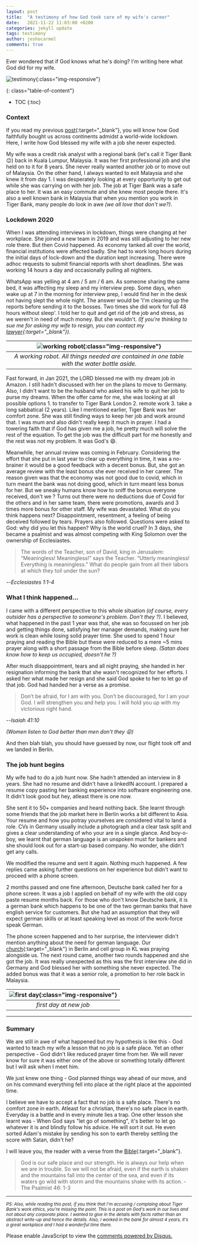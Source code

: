 ```yaml
---
layout: post
title:  "A testimony of how God took care of my wife's career"
date:   2021-11-22 11:03:00 +0200
categories: jekyll update
tags: testimony
author: jeshocarmel
comments: true
---
```

Ever wondered that if God knows what he's doing? I'm writing here what God did for my wife.

<!-- Primary Meta Tags -->
<meta name="title" content="A testimony, how God took care of my wife's career">
<meta name="description" content="From tears to joy. A quick run down of a real life story.">

<!-- Open Graph / Facebook -->
<meta property="og:type" content="website">
<meta property="og:url" content="https://jeshocarmel.github.io">
<meta property="og:title" content="A testimony of how God took care of my wife's career">
<meta property="og:description" content="From tears to joy. A quick run down of a real life story.">
<meta property="og:image" content="https://jeshocarmel.github.io/assets/images/god_knows.jpg">

<!-- Twitter -->
<meta property="twitter:card" content="summary_large_image">
<meta property="twitter:url" content="https://jeshocarmel.github.io">
<meta property="twitter:title" content="A testimony of how God took care of my wife's career">
<meta property="twitter:description" content="From tears to joy. A quick run down of a real life story.">
<meta property="twitter:image" content="https://jeshocarmel.github.io/assets/images/god_knows.jpg">

![testimony](/assets/images/god_knows.jpg){:class="img-responsive"}


{: class="table-of-content"}
* TOC
{:toc}

###  Context

If you read my previous [post](https://jeshocarmel.github.io/jekyll/update/2021/04/20/testimony.html){:target="_blank"}, you will know how God faithfully bought us across continents admidst a world-wide lockdown. Here, I write how God blessed my wife with a job she never expected.

My wife was a credit risk analyst with a regional bank (let's call it Tiger Bank 😉) back in Kuala Lumpur, Malaysia. It was her first professional job and she held on to it for 8 years. She never really wanted another job or to move out of Malaysia. On the other hand, I always wanted to exit Malaysia and she knew it from day 1. I was desperately looking at every opportunity to get out while she was carrying on with her job. The job at Tiger Bank was a safe place to her. It was an easy commute and she knew most people there. It's also a well known bank in Malaysia that when you mention you work in Tiger Bank, many people do look in awe *(we all love that don't we?)*.

### Lockdown 2020

When I was attending interviews in lockdown, things were changing at her workplace. She joined a new team in 2019 and was still adjusting to her new role there. But then Covid happened. As economy tanked all over the world, financial institutions were affected badly. She had to work long hours during the initial days of lock-down and the duration kept increasing. There were adhoc requests to submit financial reports with short deadlines. She was working 14 hours a day and occasionally pulling all nighters. 

WhatsApp was yelling at 4 am / 5 am / 6 am. As someone sharing the same bed, it was affecting my sleep and my interview prep. Some days, when wake up at 7 in the morning for interview prep, I would find her in the desk not having slept the whole night. The answer would be 'I'm cleaning up the reports before sending it to the bosses. Two times she did work for full 48 hours without sleep'. I told her to quit and get rid of the job and stress, as we weren't in need of much money. But she wouldn't. *(If you're thinking to sue me for asking my wife to resign, you can contact my [lawyer](https://pics.me.me/uma-lawyer-your-argument-is-invalid-ne-im-a-lawyer-53391166.png){:target="_blank"})*.

| ![working robot](/assets/images/working_robot.jpg){:class="img-responsive"} |
|:--:|
| *A working robot. All things needed are contained in one table with the water bottle aside.* |

Fast forward, in Jan 2021, the LORD blessed me with my dream job in Amazon. I still hadn't discussed with her on the plans to move to Germany. Also, I didn't want to be the husband who asked his wife to quit her job to purse my dreams. When the offer came for me, she was looking at all possible options 1. to transfer to Tiger Bank London 2. remote work 3. take a long sabbatical (2 years). Like I mentioned earlier, Tiger Bank was her comfort zone. She was still finding ways to keep her job and work around that. I was mum and also didn't really keep it much in prayer. I had a towering faith that if God has given me a job, he pretty much will solve the rest of the equation. To get the job was the difficult part for me honestly and the rest was not my problem. It was God's 😄. 

Meanwhile, her annual review was coming in February. Considering the effort that she put in last year to clear up everything in time, it was a no-brainer it would be a good feedback with a decent bonus. But, she got an average review with the least bonus she ever received in her career. The reason given was that the economy was not good due to covid, which in turn meant the bank was not doing good, which in turn meant less bonus for her. But we sneaky humans know how to sniff the bonus everyone received, don't we ? Turns out there were no deductions due of Covid for the others and in her same team, there were promotions, awards and 3 times more bonus for other staff. My wife was devastated. What do you think happens next? Disappointment, resentment, a feeling of being deceived followed by tears. Prayers also followed. Questions were asked to God: why did you let this happen? Why is the world cruel? In 3 days, she became a psalmist and was almost competing with King Solomon over the ownership of Ecclesiastes.

> The words of the Teacher, son of David, king in Jerusalem:
>“Meaningless! Meaningless!”
>    says the Teacher.
>“Utterly meaningless!
>   Everything is meaningless.”
>What do people gain from all their labors
>at which they toil under the sun?

--<cite>Ecclesiastes 1:1-4</cite> 


###  What I think happened...

I came with a different perspective to this whole situation *(of course, every outsider has a perspective to someone's problem. Don't they ?)*. I believed, what happened in the past 1 year was that, she was so focussed on her job and getting things done, satisfying her manager demands, making sure her work is clean while losing solid prayer time. She used to spend 1 hour praying and reading the Bible but these were reduced to a mere ~5 mins prayer along with a short passage from the Bible before sleep. *(Satan does know how to keep us occupied, doesn't he ?)*

After much disappointment, tears and all night praying, she handed in her resignation informing the bank that she wasn't recognized for her efforts. I asked her what made her resign and she said God spoke to her to let go of that job. God had handed her a verse as a promise.

> Don’t be afraid, for I am with you.
> Don’t be discouraged, for I am your God.
> I will strengthen you and help you.
> I will hold you up with my victorious right hand.

--<cite>Isaiah 41:10</cite> 

*(Women listen to God better than men don't they 😝)*

And then blah blah, you should have guessed by now, our flight took off and we landed in Berlin. 

###  The job hunt begins

My wife had to do a job hunt now. She hadn't attended an interview in 8 years. She had no resume and didn't have a linkedIN account. I prepared a resume copy pasting her banking experience into software engineering one. It didn't look good but hey, atleast there is one now. 

She sent it to 50+ companies and heard nothing back. She learnt through some friends that the job market here in Berlin works a bit different to Asia. Your resume and how you potray yourselves are considered vital to land a role. CVs in Germany usually include a photograph and a clear task split and gives a clear understanding of who your are in a single glance. And boy-o-boy, we learnt that german language is an unspoken must for bankers and she should look out for a start-up based company. No wonder, she didn't get any calls. 

We modified the resume and sent it again. Nothing much happened. A few replies came asking further questions on her experience but didn't want to proceed with a phone screen.

2 months passed and one fine afternoon, Deutsche bank called her for a phone screen. It was a job I applied on behalf of my wife with the old copy paste resume months back. For those who don't know Deutsche bank, it is a german bank which happens to be one of the two german banks that have english service for customers. But she had an assumption that they will expect german skills or at least speaking level as most of the work-force speak German.

The phone screen happened and to her surprise, the interviewer didn't mention anything about the need for german language. Our [church](https://www.odmchurch.de/){:target="_blank"} in Berlin and cell group in KL was praying alongside us. The next round came, another two rounds happened and she got the job. It was really unexpected as this was the first interview she did in Germany and God blessed her with something she never expected. The added bonus was that it was a senior role, a promotion to her role back in Malaysia.

| ![first day](/assets/images/mages_first_day.jpg){:class="img-responsive"} |
|:--:|
| *first day at new job* |

---
###  Summary

We are still in awe of what happened but my hypothesis is like this - God wanted to teach my wife a lesson that no job is a safe place. Yet an other perspective - God didn't like reduced prayer time from her. We will never know for sure it was either one of the above or something totally different but I will ask when I meet him.

We just knew one thing - God planned things way ahead of our move, and on his command everything fell into place at the right place at the appointed time.

I believe we have to accept a fact that no job is a safe place. There's no comfort zone in earth. Atleast for a christian, there's no safe place in earth. Everyday is a battle and in every minute lies a trap. One other lesson she learnt was - When God says "let go of something", it's better to let go whatever it is and blindly follow his advice. He will sort it out. He even sorted Adam's mistake by sending his son to earth thereby settling the score with Satan, didn't he?

I will leave you, the reader with a verse from the [Bible](https://www.biblegateway.com/versions/New-International-Version-NIV-Bible/){:target="_blank"}.

> God is our safe place and our strength. He is always our help when we are in trouble. So we will not be afraid, even if the earth is shaken and the mountains fall into the center of the sea, and even if its waters go wild with storm and the mountains shake with its action. - The Psalmist 46: 1-3

---
<small>*PS: Also, while reading this post, if you think that I'm accusing / complaing about Tiger Bank's work ethics, you're missing the point. This is a post on God's work in our lives and not about any corporate place. I wanted to give in the details with facts rather than an abstract write-up and hence the details. Also, I worked in the bank for almost 4 years, it's a great workplace and I had a wonderful time there.*</small>

<div id="disqus_thread"></div>
<script>

/**
*  RECOMMENDED CONFIGURATION VARIABLES: EDIT AND UNCOMMENT THE SECTION BELOW TO INSERT DYNAMIC VALUES FROM YOUR PLATFORM OR CMS.
*  LEARN WHY DEFINING THESE VARIABLES IS IMPORTANT: https://disqus.com/admin/universalcode/#configuration-variables*/
/*
var disqus_config = function () {
this.page.url = PAGE_URL;  // Replace PAGE_URL with your page's canonical URL variable
this.page.identifier = PAGE_IDENTIFIER; // Replace PAGE_IDENTIFIER with your page's unique identifier variable
};
*/
(function() { // DON'T EDIT BELOW THIS LINE
var d = document, s = d.createElement('script');
s.src = 'https://jeshocarmel-github-io.disqus.com/embed.js';
s.setAttribute('data-timestamp', +new Date());
(d.head || d.body).appendChild(s);
})();
</script>
<noscript>Please enable JavaScript to view the <a href="https://disqus.com/?ref_noscript">comments powered by Disqus.</a></noscript>
                            